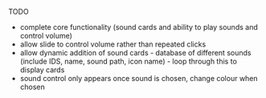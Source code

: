 TODO 

- complete core functionality (sound cards and ability to play sounds and control volume)
- allow slide to control volume rather than repeated clicks
- allow dynamic addition of sound cards - database of different sounds (include IDS, name, sound path, icon name) - loop through this to display cards 
- sound control only appears once sound is chosen, change colour when chosen 

